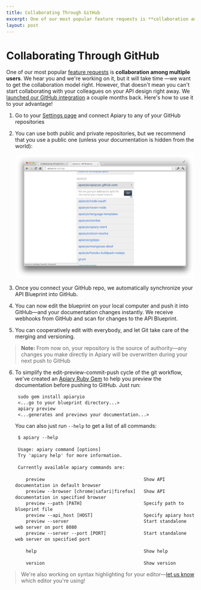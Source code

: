 ```yaml
---
title: Collaborating Through GitHub
excerpt: One of our most popular feature requests is **collaboration among multiple users**. Here's how you can use our GitHub integration to do that
layout: post
---
```


# Collaborating Through GitHub

One of our most popular [feature requests](https://apiary.uservoice.com/forums/120125-general/suggestions/3003895-share-one-api-among-several-users) is **collaboration among multiple users**. We hear you and we're working on it, but it will take time —we want to get the collaboration model right. However, that doesn't mean you can't start collaborating with your colleagues on your API design right away. We [launched our GitHub integration](http://blog.apiary.io/2012/05/21/to-our-wonderful-beta-testers/) a couple months back. Here's how to use it to your advantage!

1. Go to your [Settings page](https://apiary.io/settings) and connect Apiary to any of your GitHub repositories
2. You can use both public and private repositories, but we recommend that you use a public one (unless your documentation is hidden from the world):

     ![Github Repos Association](/images/2012-09-13-github-repos.png)

3. Once you connect your GitHub repo, we automatically synchronize your API Blueprint into GitHub.
4. You can now edit the blueprint on your local computer and push it into GitHub&mdash;and your documentation changes instantly. We receive webhooks from GitHub and scan for changes to the API Blueprint.
5. You can cooperatively edit with everybody, and let Git take care of the merging and versioning.
    
> **Note:** From now on, your repository is the source of authority—any changes you make directly in Apiary will be overwritten during your next push to GitHub

6. To simplify the edit-preview-commit-push cycle of the git workflow, we've created an [Apiary Ruby Gem](https://github.com/apiaryio/apiary-client) to help you preview the documentation before pushing to GitHub. Just run:

        sudo gem install apiaryio
        <...go to your blueprint directory...>
        apiary preview
        <...generates and previews your documentation...>
    
    You can also just run `--help` to get a list of all commands:
    
        $ apiary --help
        
        Usage: apiary command [options]
        Try 'apiary help' for more information.

        Currently available apiary commands are:

           preview                                     Show API documentation in default browser
           preview --browser [chrome|safari|firefox]   Show API documentation in specified browser
           preview --path [PATH]                       Specify path to blueprint file
           preview --api_host [HOST]                   Specify apiary host
           preview --server                            Start standalone web server on port 8080
           preview --server --port [PORT]              Start standalone web server on specified port

           help                                        Show help

           version                                     Show version
        

> We're also working on syntax highlighting for your editor&mdash;[let us know](mailto:support@apiary.io) which editor you're using!
